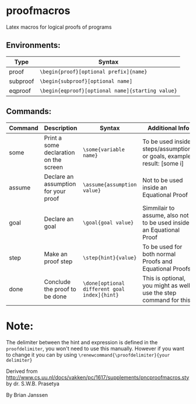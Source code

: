 # proofmacros
Latex macros for logical proofs of programs

## Environments:
| Type     | Syntax
| -------- | ------
| proof    | `\begin{proof}[optional prefix]{name}`
| subproof | `\begin{subproof}[optional name]`
| eqproof  | `\begin{eqproof}[optional name]{starting value}`


## Commands:
| Command | Description | Syntax | Additional Info
| ------- | ----------- | ------ | ---------------
| some    | Print a some declaration on the screen | `\some{variable name}` | To be used inside steps/assumptions or goals, example result: [some i]
| assume  | Declare an assumption for your proof | `\assume{assumption value}` | Not to be used inside an Equational Proof
| goal    | Declare an goal | `\goal{goal value}` | Simmilair to assume, also not to be used inside an Equational Proof
| step    | Make an proof step | `\step{hint}{value}` | To be used for both normal Proofs and Equational Proofs
| done    | Conclude the proof to be done | `\done[optional different goal index]{hint}` | This is optional, you might as well use the step command for this

# Note:
The delimiter between the hint and expression is defined in the `proofdelimiter`, you won't need to use this manually.
However if you want to change it you can by using `\renewcommand{\proofdelimiter}{your delimiter}`

Derived from http://www.cs.uu.nl/docs/vakken/pc/1617/supplements/pncproofmacros.sty by dr. S.W.B. Prasetya

By Brian Janssen
